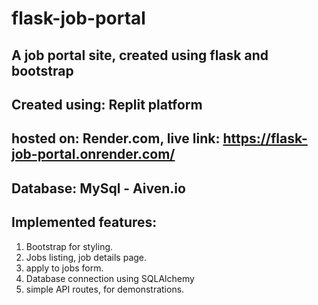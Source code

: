 # flask-job-portal
## A job portal site, created using flask and bootstrap
## Created using: Replit platform
## hosted on: Render.com, live link: https://flask-job-portal.onrender.com/
## Database: MySql - Aiven.io
## Implemented features:
1) Bootstrap for styling.
2) Jobs listing, job details page.
3) apply to jobs form.
4) Database connection using SQLAlchemy
5) simple API routes, for demonstrations.
